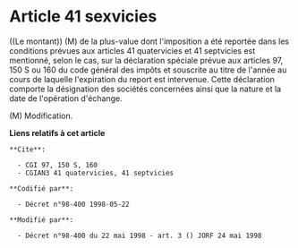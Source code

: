 # Article 41 sexvicies

((Le montant)) (M) de la plus-value dont l'imposition a été reportée dans les conditions prévues aux articles 41 quatervicies
et 41 septvicies est mentionné, selon le cas, sur la déclaration spéciale prévue aux articles 97, 150 S ou 160 du code
général des impôts et souscrite au titre de l'année au cours de laquelle l'expiration du report est intervenue. Cette
déclaration comporte la désignation des sociétés concernées ainsi que la nature et la date de l'opération d'échange.

(M) Modification.

**Liens relatifs à cet article**

	**Cite**:

	  - CGI 97, 150 S, 160
	  - CGIAN3 41 quatervicies, 41 septvicies

	**Codifié par**:

	  - Décret n°98-400 1998-05-22

	**Modifié par**:

	  - Décret n°98-400 du 22 mai 1998 - art. 3 () JORF 24 mai 1998

